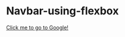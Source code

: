 # Navbar-using-flexbox
[Click me to go to Google!](https://ajinkya-bhilare-au50.github.io/Navbar-using-flexbox/)
